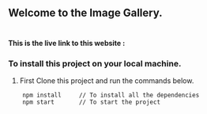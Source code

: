 ## Welcome to the Image Gallery.

#

#### This is the live link to this website :

### To install this project on your local machine.

1. First Clone this project and run the commands below.

```
    npm install     // To install all the dependencies
    npm start       // To start the project
```
